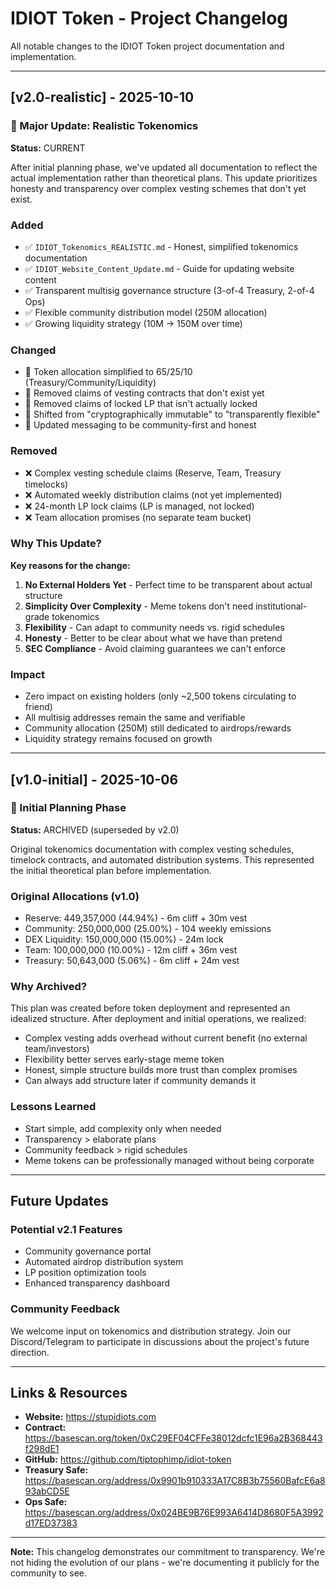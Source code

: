 # IDIOT Token - Project Changelog

All notable changes to the IDIOT Token project documentation and implementation.

---

## [v2.0-realistic] - 2025-10-10

### 🎯 Major Update: Realistic Tokenomics

**Status:** CURRENT

After initial planning phase, we've updated all documentation to reflect the actual implementation rather than theoretical plans. This update prioritizes honesty and transparency over complex vesting schemes that don't yet exist.

### Added
- ✅ `IDIOT_Tokenomics_REALISTIC.md` - Honest, simplified tokenomics documentation
- ✅ `IDIOT_Website_Content_Update.md` - Guide for updating website content
- ✅ Transparent multisig governance structure (3-of-4 Treasury, 2-of-4 Ops)
- ✅ Flexible community distribution model (250M allocation)
- ✅ Growing liquidity strategy (10M → 150M over time)

### Changed
- 🔄 Token allocation simplified to 65/25/10 (Treasury/Community/Liquidity)
- 🔄 Removed claims of vesting contracts that don't exist yet
- 🔄 Removed claims of locked LP that isn't actually locked
- 🔄 Shifted from "cryptographically immutable" to "transparently flexible"
- 🔄 Updated messaging to be community-first and honest

### Removed
- ❌ Complex vesting schedule claims (Reserve, Team, Treasury timelocks)
- ❌ Automated weekly distribution claims (not yet implemented)
- ❌ 24-month LP lock claims (LP is managed, not locked)
- ❌ Team allocation promises (no separate team bucket)

### Why This Update?
**Key reasons for the change:**
1. **No External Holders Yet** - Perfect time to be transparent about actual structure
2. **Simplicity Over Complexity** - Meme tokens don't need institutional-grade tokenomics
3. **Flexibility** - Can adapt to community needs vs. rigid schedules
4. **Honesty** - Better to be clear about what we have than pretend
5. **SEC Compliance** - Avoid claiming guarantees we can't enforce

### Impact
- Zero impact on existing holders (only ~2,500 tokens circulating to friend)
- All multisig addresses remain the same and verifiable
- Community allocation (250M) still dedicated to airdrops/rewards
- Liquidity strategy remains focused on growth

---

## [v1.0-initial] - 2025-10-06

### 🚀 Initial Planning Phase

**Status:** ARCHIVED (superseded by v2.0)

Original tokenomics documentation with complex vesting schedules, timelock contracts, and automated distribution systems. This represented the initial theoretical plan before implementation.

### Original Allocations (v1.0)
- Reserve: 449,357,000 (44.94%) - 6m cliff + 30m vest
- Community: 250,000,000 (25.00%) - 104 weekly emissions
- DEX Liquidity: 150,000,000 (15.00%) - 24m lock
- Team: 100,000,000 (10.00%) - 12m cliff + 36m vest
- Treasury: 50,643,000 (5.06%) - 6m cliff + 24m vest

### Why Archived?
This plan was created before token deployment and represented an idealized structure. After deployment and initial operations, we realized:
- Complex vesting adds overhead without current benefit (no external team/investors)
- Flexibility better serves early-stage meme token
- Honest, simple structure builds more trust than complex promises
- Can always add structure later if community demands it

### Lessons Learned
- Start simple, add complexity only when needed
- Transparency > elaborate plans
- Community feedback > rigid schedules
- Meme tokens can be professionally managed without being corporate

---

## Future Updates

### Potential v2.1 Features
- Community governance portal
- Automated airdrop distribution system
- LP position optimization tools
- Enhanced transparency dashboard

### Community Feedback
We welcome input on tokenomics and distribution strategy. Join our Discord/Telegram to participate in discussions about the project's future direction.

---

## Links & Resources

- **Website:** https://stupidiots.com
- **Contract:** https://basescan.org/token/0xC29EF04CFFe38012dcfc1E96a2B368443f298dE1
- **GitHub:** https://github.com/tiptophimp/idiot-token
- **Treasury Safe:** https://basescan.org/address/0x9901b910333A17C8B3b75560BafcE6a893abCD5E
- **Ops Safe:** https://basescan.org/address/0x024BE9B76E993A6414D8680F5A3992d17ED37383

---

**Note:** This changelog demonstrates our commitment to transparency. We're not hiding the evolution of our plans - we're documenting it publicly for the community to see.
